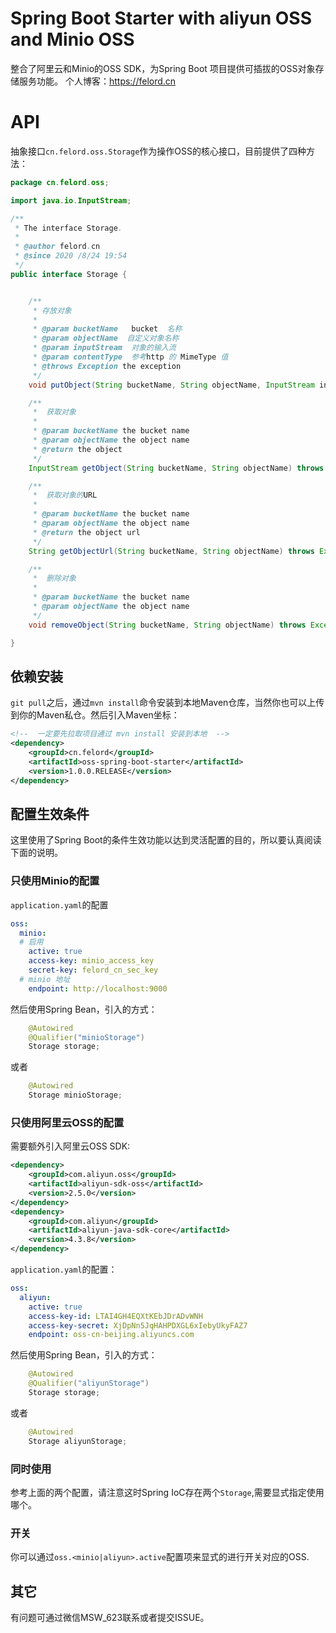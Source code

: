 # Spring Boot Starter with aliyun OSS and Minio OSS

整合了阿里云和Minio的OSS SDK，为Spring Boot 项目提供可插拔的OSS对象存储服务功能。
个人博客：https://felord.cn

# API

抽象接口`cn.felord.oss.Storage`作为操作OSS的核心接口，目前提供了四种方法：

```java
package cn.felord.oss;

import java.io.InputStream;

/**
 * The interface Storage.
 *
 * @author felord.cn
 * @since 2020 /8/24 19:54
 */
public interface Storage {


    /**
     * 存放对象
     *
     * @param bucketName   bucket  名称
     * @param objectName  自定义对象名称
     * @param inputStream  对象的输入流
     * @param contentType  参考http 的 MimeType 值
     * @throws Exception the exception
     */
    void putObject(String bucketName, String objectName, InputStream inputStream, String contentType) throws Exception;

    /**
     *  获取对象
     *
     * @param bucketName the bucket name
     * @param objectName the object name
     * @return the object
     */
    InputStream getObject(String bucketName, String objectName) throws Exception;

    /**
     *  获取对象的URL
     *
     * @param bucketName the bucket name
     * @param objectName the object name
     * @return the object url
     */
    String getObjectUrl(String bucketName, String objectName) throws Exception;

    /**
     *  删除对象
     *
     * @param bucketName the bucket name
     * @param objectName the object name
     */
    void removeObject(String bucketName, String objectName) throws Exception;

}
```

## 依赖安装
`git pull`之后，通过`mvn install`命令安装到本地Maven仓库，当然你也可以上传到你的Maven私仓。然后引入Maven坐标：
```xml
<!--  一定要先拉取项目通过 mvn install 安装到本地  -->
<dependency>
    <groupId>cn.felord</groupId>
    <artifactId>oss-spring-boot-starter</artifactId>
    <version>1.0.0.RELEASE</version>
</dependency>
```
## 配置生效条件

这里使用了Spring Boot的条件生效功能以达到灵活配置的目的，所以要认真阅读下面的说明。

### 只使用Minio的配置
`application.yaml`的配置
```yaml
oss:
  minio:
  # 启用 
    active: true  
    access-key: minio_access_key
    secret-key: felord_cn_sec_key
  # minio 地址  
    endpoint: http://localhost:9000
```
然后使用Spring Bean，引入的方式： 
```java
    @Autowired
    @Qualifier("minioStorage")
    Storage storage;
```
或者
```java
    @Autowired
    Storage minioStorage;
```

### 只使用阿里云OSS的配置
需要额外引入阿里云OSS SDK:
```xml
<dependency>
    <groupId>com.aliyun.oss</groupId>
    <artifactId>aliyun-sdk-oss</artifactId>
    <version>2.5.0</version>
</dependency>
<dependency>
    <groupId>com.aliyun</groupId>
    <artifactId>aliyun-java-sdk-core</artifactId>
    <version>4.3.8</version>
</dependency>
```
`application.yaml`的配置：
```yaml
oss:
  aliyun:
    active: true
    access-key-id: LTAI4GH4EQXtKEbJDrADvWNH
    access-key-secret: XjDpNn5JqHAHPDXGL6xIebyUkyFAZ7
    endpoint: oss-cn-beijing.aliyuncs.com
```
然后使用Spring Bean，引入的方式： 
```java
    @Autowired
    @Qualifier("aliyunStorage")
    Storage storage;
```
或者
```java
    @Autowired
    Storage aliyunStorage;
```

### 同时使用

参考上面的两个配置，请注意这时Spring IoC存在两个`Storage`,需要显式指定使用哪个。

### 开关

你可以通过`oss.<minio|aliyun>.active`配置项来显式的进行开关对应的OSS.

## 其它

有问题可通过微信MSW_623联系或者提交ISSUE。